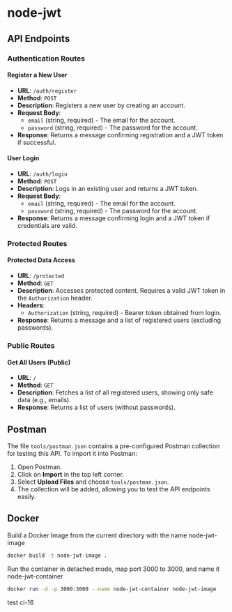# node-jwt

## API Endpoints

### Authentication Routes

#### Register a New User
- **URL**: `/auth/register`
- **Method**: `POST`
- **Description**: Registers a new user by creating an account.
- **Request Body**:
    - `email` (string, required) - The email for the account.
    - `password` (string, required) - The password for the account.
- **Response**: Returns a message confirming registration and a JWT token if successful.

#### User Login
- **URL**: `/auth/login`
- **Method**: `POST`
- **Description**: Logs in an existing user and returns a JWT token.
- **Request Body**:
    - `email` (string, required) - The email for the account.
    - `password` (string, required) - The password for the account.
- **Response**: Returns a message confirming login and a JWT token if credentials are valid.

### Protected Routes

#### Protected Data Access
- **URL**: `/protected`
- **Method**: `GET`
- **Description**: Accesses protected content. Requires a valid JWT token in the `Authorization` header.
- **Headers**:
    - `Authorization` (string, required) - Bearer token obtained from login.
- **Response**: Returns a message and a list of registered users (excluding passwords).

### Public Routes

#### Get All Users (Public)
- **URL**: `/`
- **Method**: `GET`
- **Description**: Fetches a list of all registered users, showing only safe data (e.g., emails).
- **Response**: Returns a list of users (without passwords).

## Postman
The file `tools/postman.json` contains a pre-configured Postman collection for testing this API. To import it into Postman:

1. Open Postman.
2. Click on **Import** in the top left corner.
3. Select **Upload Files** and choose `tools/postman.json`.
4. The collection will be added, allowing you to test the API endpoints easily.

## Docker

Build a Docker Image from the current directory with the name node-jwt-image
```bash
docker build -t node-jwt-image .
```

Run the container in detached mode, map port 3000 to 3000, and name it node-jwt-container
```bash
docker run -d -p 3000:3000 --name node-jwt-container node-jwt-image
```
test ci-16